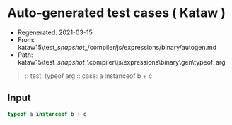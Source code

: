 # Auto-generated test cases ( Kataw )
- Regenerated: 2021-03-15
- From: kataw15\test\__snapshot__/compiler/js/expressions/binary/autogen.md
- Path: kataw15\test\__snapshot__\compiler\js\expressions\binary\gen\typeof_arg
> :: test: typeof arg
> :: case: a instanceof b + c
## Input

`````js
typeof a instanceof b + c
`````
